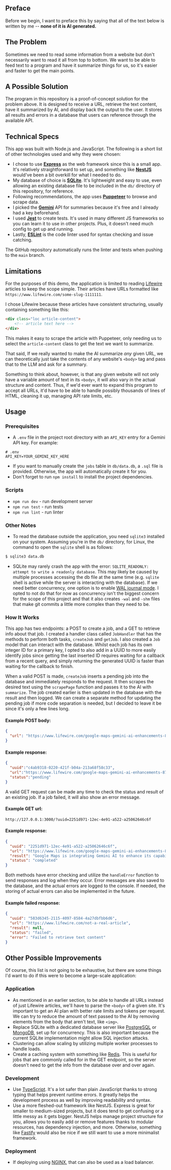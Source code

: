 ## Preface

Before we begin, I want to preface this by saying that all of the text below is written by me -- **none of it is AI generated.**

## The Problem

Sometimes we need to read some information from a website but don't necessarily want to read it all from top to bottom. We want to be able to feed text to a program and have it summarize things for us, so it's easier and faster to get the main points.

## A Possible Solution

The program in this repository is a proof-of-concept solution for the problem above. It is designed to receive a URL, retrieve the text content, have it summarized by AI, and display back the output to the user. It stores all results and errors in a database that users can reference through the available API.

## Technical Specs

This app was built with Node.js and JavaScript. The following is a short list of other technologies used and why they were chosen:

- I chose to use [**Express**](https://expressjs.com/) as the web framework since this is a small app. It's relatively straightforward to set up, and something like [**NestJS**](https://nestjs.com/) would've been a bit overkill for what I needed to do. 
- My database of choice is [**SQLite**](https://www.sqlite.org/). It's lightweight and easy to use, even allowing an existing database file to be included in the `db/` directory of this repository, for reference.
- Following recommendations, the app uses [**Puppeteer**](https://pptr.dev/) to browse and scrape data.
- I picked the [**Gemini**](https://gemini.google.com) API for summaries because it's free and I already had a key beforehand.
- I used [**Jest**](https://jestjs.io/) to create tests. It's used in many different JS frameworks so you can learn it to use in other projects. Plus, it doesn't need much config to get up and running.
- Lastly, [**ESLint**](https://eslint.org/) is the code linter used for syntax checking and issue catching.

The GitHub repository automatically runs the linter and tests when pushing to the `main` branch.

## Limitations

For the purposes of this demo, the application is limited to reading [Lifewire](https://www.lifewire.com/) articles to keep the scope simple. Their articles have URLs formatted like `https://www.lifewire.com/some-slug-1111111`.

I chose Lifewire because these articles have consistent structuring, usually containing something like this:

```html
<div class="loc article-content">
	<!-- article text here -->
</div>
```

This makes it easy to scrape the article with Puppeteer, only needing us to select the `article-content` class to get the text we want to summarize. 

That said, If we really wanted to make the AI summarize *any* given URL, we can theoretically just take the contents of any website's `<body>` tag and pass that to the LLM and ask for a summary. 

Something to think about, however, is that any given website will not only have a variable amount of text in its `<body>`, it will also vary in the actual structure and content. Thus, if we'd ever want to expand this program to accept all URLs, it'd have to be able to handle possibly thousands of lines of HTML, cleaning it up, managing API rate limits, etc. 

## Usage

### Prerequisites
- A `.env` file in the project root directory with an `API_KEY` entry for a Gemini API key. For example:
```
# .env
API_KEY=YOUR_GEMINI_KEY_HERE
```
- If you want to manually create the `jobs` table in `db/data.db`, a `.sql` file is provided. Otherwise, the app will automatically create it for you. 
- Don't forget to run `npm install` to install the project dependencies.
### Scripts
- `npm run dev` - run development server
- `npm run test` - run tests
- `npm run lint` - run linter 
### Other Notes
- To read the database outside the application, you need `sqlite3` installed on your system. Assuming you're in the `db/` directory, for Linux, the command to open the `sqlite` shell is as follows:
```bash
$ sqlite3 data.db 
```
- SQLite may rarely crash the app with the error: `SQLITE_READONLY: attempt to write a readonly database`. This may likely be caused by multiple processes accessing the db file at the same time (e.g. `sqlite` shell is active while the server is interacting with the database). If we need better concurrency, one option is to enable [WAL journal mode](https://www.sqlite.org/wal.html). I opted to not do that for now as concurrency isn't the biggest concern for the scope of this project and that it also creates `-wal` and `-shm` files that make git commits a little more complex than they need to be.
### How It Works
This app has two endpoints: a POST to create a job, and a GET to retrieve info about that job. I created a handler class called `JobHandler` that has the methods to perform both tasks, `createJob` and  `getJob`. I also created a `Job` model that can interact with the database. Whilst each job has its own integer ID for a primary key, I opted to also add in a UUID to more easily identify jobs since getting the last inserted ID requires waiting for a callback from a recent query, and simply returning the generated UUID is faster than waiting for the callback to finish. 

When a valid POST is made, `createJob` inserts a pending job into the database and immediately responds to the request. It then scrapes the desired text using the `scrapePage` function and passes it to the AI with `summarize`. The job created earlier is then updated in the database with the result and then logged. We can create a separate method for updating the pending job if more code separation is needed, but I decided to leave it be since it's only a few lines long.  

#### Example POST body:
```json
{
  "url": "https://www.lifewire.com/google-maps-gemini-ai-enhancements-8737295"
}
```

#### Example response:
```json
{
  "uuid":"c4ab9318-0220-421f-b04a-213a68f58c33",
  "url":"https://www.lifewire.com/google-maps-gemini-ai-enhancements-8737295",
  "status":"pending"
}
```
A valid GET request can be made any time to check the status and result of an existing job. If a job failed, it will also show an error message.

#### Example GET url:
```
http://127.0.0.1:3000/?uuid=2251d971-12ec-4e91-a522-a25062646c6f
```

#### Example response:
```json
{
  "uuid": "2251d971-12ec-4e91-a522-a25062646c6f",
  "url": "https://www.lifewire.com/google-maps-gemini-ai-enhancements-8737295",
  "result": "Google Maps is integrating Gemini AI to enhance its capabilities, making it more helpful for planning outings and adventures. Users can now ask Maps for \"inspiration\" by providing a few parameters, and the app will suggest \"thematically curated\" locations based on real user reviews and information.  Gemini's suggestions are fact-checked for accuracy, and users can interact with them by making reservations, getting directions, and discovering additional stops along the route.  New features include route navigation assistance, parking information, weather disruptions, and more. These updates are being rolled out gradually, starting today, October 31st. \n",
  "status": "completed"
}
```

Both methods have error checking and utilize the `handleError` function to send responses and log when they occur. Error messages are also saved to the database, and the actual errors are logged to the console. If needed, the storing of actual errors can also be implemented in the future.

#### Example failed response:
```json
{
  "uuid": "583d6345-2115-4097-8584-4a27dbfbb6d6",
  "url": "https://www.lifewire.com/not-a-real-article",
  "result": null,
  "status": "failed",
  "error": "Failed to retrieve text content"
}
```
## Other Possible Improvements

Of course, this list is not going to be exhaustive, but there are some things I'd want to do if this were to become a large-scale application:

### Application

- As mentioned in an earlier section, to be able to handle all URLs instead of just Lifewire articles, we'll have to parse the `<body>` of a given site. It's important to get an AI plan with better rate limits and tokens per request. We can try to reduce the amount of text passed to the AI by removing elements from the body that aren't text, like `<img>`. 
- Replace SQLite with a dedicated database server like [PostgreSQL](https://www.postgresql.org/) or [MongoDB](https://www.mongodb.com/), set up for concurrency. This is also important because the current SQLite implementation might allow SQL injection attacks.
- Clustering can allow scaling by utilizing multiple worker processes to handle loads.
- Create a caching system with something like [Redis](https://redis.io/). This is useful for jobs that are commonly called for in the GET endpoint, so the server doesn't need to get the info from the database over and over again.

### Development

- Use [TypeScript](https://www.typescriptlang.org/). It's a lot safer than plain JavaScript thanks to strong typing that helps prevent runtime errors. It greatly helps the development process as well by improving readability and syntax.
- Use a more fleshed-out framework like NestJS. Express is great for smaller to medium-sized projects, but it does tend to get confusing or a little messy as it gets bigger. NestJS helps manage project structure for you, allows you to easily add or remove features thanks to modular resources, has dependency injection, and more. Otherwise, something like [Fastify](https://fastify.dev/) would also be nice if we still want to use a more minimalist framework.

### Deployment

- If deploying using [NGINX](https://nginx.org/en/), that can also be used as a load balancer.